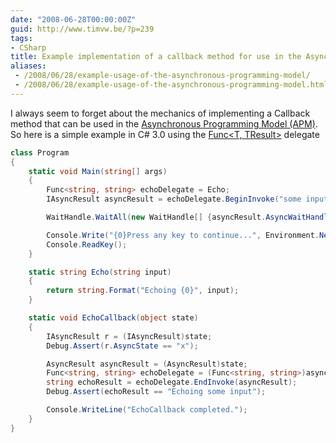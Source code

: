 ```yaml
---
date: "2008-06-28T00:00:00Z"
guid: http://www.timvw.be/?p=239
tags:
- CSharp
title: Example implementation of a callback method for use in the Asynchronous Programming Model
aliases:
 - /2008/06/28/example-usage-of-the-asynchronous-programming-model/
 - /2008/06/28/example-usage-of-the-asynchronous-programming-model.html  
---
```

I always seem to forget about the mechanics of implementing a Callback method that can be used in the [Asynchronous Programming Model (APM)](http://msdn.microsoft.com/en-us/library/ms228963(VS.80).aspx). So here is a simple example in C# 3.0 using the [Func<T, TResult>](http://msdn.microsoft.com/en-us/library/bb549151.aspx) delegate

```csharp
class Program
{
	static void Main(string[] args)
	{
		Func<string, string> echoDelegate = Echo;
		IAsyncResult asyncResult = echoDelegate.BeginInvoke("some input", EchoCallback, "x");

		WaitHandle.WaitAll(new WaitHandle[] {asyncResult.AsyncWaitHandle});

		Console.Write("{0}Press any key to continue...", Environment.NewLine);
		Console.ReadKey();
	}

	static string Echo(string input)
	{
		return string.Format("Echoing {0}", input);
	}

	static void EchoCallback(object state)
	{
		IAsyncResult r = (IAsyncResult)state;
		Debug.Assert(r.AsyncState == "x");

		AsyncResult asyncResult = (AsyncResult)state;
		Func<string, string> echoDelegate = (Func<string, string>)asyncResult.AsyncDelegate;
		string echoResult = echoDelegate.EndInvoke(asyncResult);
		Debug.Assert(echoResult == "Echoing some input");

		Console.WriteLine("EchoCallback completed.");
	}
}
```
